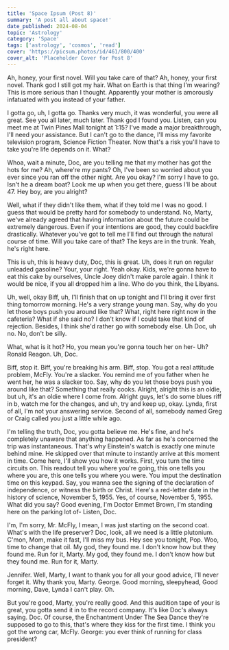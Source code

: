 ```yaml
---
title: 'Space Ipsum (Post 8)'
summary: 'A post all about space!'
date_published: 2024-08-04
topic: 'Astrology'
category: 'Space'
tags: ['astrology', 'cosmos', 'read']
cover: 'https://picsum.photos/id/461/800/400'
cover_alt: 'Placeholder Cover for Post 8'
---
```


Ah, honey, your first novel. Will you take care of that? Ah, honey, your first novel. Thank god I still got my hair. What on Earth is that thing I'm wearing? This is more serious than I thought. Apparently your mother is amorously infatuated with you instead of your father.

I gotta go, uh, I gotta go. Thanks very much, it was wonderful, you were all great. See you all later, much later. Thank god I found you. Listen, can you meet me at Twin Pines Mall tonight at 1:15? I've made a major breakthrough, I'll need your assistance. But I can't go to the dance, I'll miss my favorite television program, Science Fiction Theater. Now that's a risk you'll have to take you're life depends on it. What?

Whoa, wait a minute, Doc, are you telling me that my mother has got the hots for me? Ah, where're my pants? Oh, I've been so worried about you ever since you ran off the other night. Are you okay? I'm sorry I have to go. Isn't he a dream boat? Look me up when you get there, guess I'll be about 47. Hey boy, are you alright?

Well, what if they didn't like them, what if they told me I was no good. I guess that would be pretty hard for somebody to understand. No, Marty, we've already agreed that having information about the future could be extremely dangerous. Even if your intentions are good, they could backfire drastically. Whatever you've got to tell me I'll find out through the natural course of time. Will you take care of that? The keys are in the trunk. Yeah, he's right here.

This is uh, this is heavy duty, Doc, this is great. Uh, does it run on regular unleaded gasoline? Your, your right. Yeah okay. Kids, we're gonna have to eat this cake by ourselves, Uncle Joey didn't make parole again. I think it would be nice, if you all dropped him a line. Who do you think, the Libyans.

Uh, well, okay Biff, uh, I'll finish that on up tonight and I'll bring it over first thing tomorrow morning. He's a very strange young man. Say, why do you let those boys push you around like that? What, right here right now in the cafeteria? What if she said no? I don't know if I could take that kind of rejection. Besides, I think she'd rather go with somebody else. Uh Doc, uh no. No, don't be silly.

What, what is it hot? Ho, you mean you're gonna touch her on her- Uh? Ronald Reagon. Uh, Doc.

Biff, stop it. Biff, you're breaking his arm. Biff, stop. You got a real attitude problem, McFly. You're a slacker. You remind me of you father when he went her, he was a slacker too. Say, why do you let those boys push you around like that? Something that really cooks. Alright, alright this is an oldie, but uh, it's an oldie where I come from. Alright guys, let's do some blues riff in b, watch me for the changes, and uh, try and keep up, okay. Lynda, first of all, I'm not your answering service. Second of all, somebody named Greg or Craig called you just a little while ago.

I'm telling the truth, Doc, you gotta believe me. He's fine, and he's completely unaware that anything happened. As far as he's concerned the trip was instantaneous. That's why Einstein's watch is exactly one minute behind mine. He skipped over that minute to instantly arrive at this moment in time. Come here, I'll show you how it works. First, you turn the time circuits on. This readout tell you where you're going, this one tells you where you are, this one tells you where you were. You imput the destination time on this keypad. Say, you wanna see the signing of the declaration of independence, or witness the birth or Christ. Here's a red-letter date in the history of science, November 5, 1955. Yes, of course, November 5, 1955. What did you say? Good evening, I'm Doctor Emmet Brown, I'm standing here on the parking lot of- Listen, Doc.

I'm, I'm sorry, Mr. McFly, I mean, I was just starting on the second coat. What's with the life preserver? Doc, look, all we need is a little plutonium. C'mon, Mom, make it fast, I'll miss my bus. Hey see you tonight, Pop. Woo, time to change that oil. My god, they found me. I don't know how but they found me. Run for it, Marty. My god, they found me. I don't know how but they found me. Run for it, Marty.

Jennifer. Well, Marty, I want to thank you for all your good advice, I'll never forget it. Why thank you, Marty. George. Good morning, sleepyhead, Good morning, Dave, Lynda I can't play. Oh.

But you're good, Marty, you're really good. And this audition tape of your is great, you gotta send it in to the record company. It's like Doc's always saying. Doc. Of course, the Enchantment Under The Sea Dance they're supposed to go to this, that's where they kiss for the first time. I think you got the wrong car, McFly. George: you ever think of running for class president?
